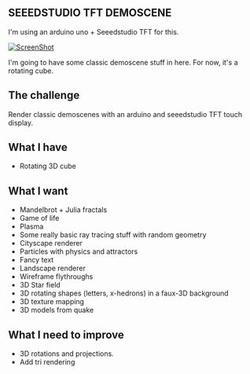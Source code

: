 SEEEDSTUDIO TFT DEMOSCENE
-------------------------

I'm using an arduino uno + Seeedstudio TFT for this.

[![ScreenShot](https://img.youtube.com/vi/hznBVrCpsZc/mqdefault.jpg)](https://www.youtube.com/watch?v=hznBVrCpsZc)



I'm going to have some classic demoscene stuff in here. For now, it's a rotating cube.


The challenge
--
Render classic demoscenes with an arduino and seeedstudio TFT touch display.



What I have
--
- Rotating 3D cube



What I want
--

 - Mandelbrot + Julia fractals
 - Game of life
 - Plasma
 - Some really basic ray tracing stuff with random geometry
 - Cityscape renderer
 - Particles with physics and attractors
 - Fancy text
 - Landscape renderer
 - Wireframe flythroughs
 - 3D Star field
 - 3D rotating shapes (letters, x-hedrons) in a faux-3D background
 - 3D texture mapping
 - 3D models from quake


What I need to improve
--

 - 3D rotations and projections. 
 - Add tri rendering

